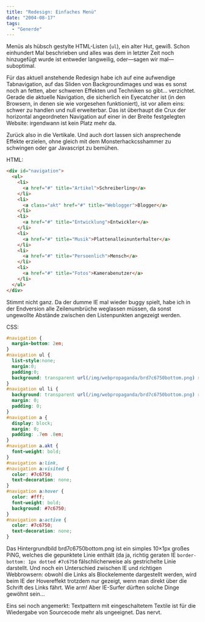 ```yaml
---
title: "Redesign: Einfaches Menü"
date: "2004-08-17"
tags:
  - "Generde"
---
```


Menüs als hübsch gestylte HTML-Listen (`ul`), ein alter Hut, gewiß. Schon einhundert Mal beschrieben und alles was dem in letzter Zeit noch hinzugefügt wurde ist entweder langweilig, oder—sagen wir mal—suboptimal.

Für das aktuell anstehende Redesign habe ich auf eine aufwendige Tabnavigation, auf das Sliden von Backgroundimages und was es sonst noch an fetten, aber schweren Effekten und Techniken so gibt… verzichtet. Gerade die aktuelle Navigation, die sicherlich ein Eyecatcher ist (in den Browsern, in denen sie wie vorgesehen funktioniert), ist vor allem eins: schwer zu handlen und null erweiterbar. Das ist überhaupt die Crux der horizontal angeordneten Navigation auf einer in der Breite festgelegten Website: irgendwann ist kein Platz mehr da.

Zurück also in die Vertikale. Und auch dort lassen sich ansprechende Effekte erzielen, ohne gleich mit dem Monsterhackcsshammer zu schwingen oder gar Javascript zu bemühen.

HTML:
```html
<div id="navigation">
  <ul>
    <li>
      <a href="#" title="Artikel">Schreiberling</a>
    </li>
    <li>
      <a class="akt" href="#" title="Weblogger">Blogger</a>
    </li>
    <li>
      <a href="#" title="Entwicklung">Entwickler</a>
    </li>
    <li>
      <a href="#" title="Musik">Plattenalleinunterhalter</a>
    </li>
    <li>
      <a href="#" title="Persoenlich">Mensch</a>
    </li>
    <li>
      <a href="#" title="Fotos">Kamerabenutzer</a>
    </li>
  </ul>
</div>
```

Stimmt nicht ganz. Da der dumme IE mal wieder buggy spielt, habe ich in der Endversion alle Zeilenumbrüche weglassen müssen, da sonst ungewollte Abstände zwischen den Listenpunkten angezeigt werden.

CSS:
```css
#navigation {
  margin-bottom: 2em;
}
#navigation ul {
  list-style:none;
  margin:0;
  padding:0;
  background: transparent url(/img/webpropaganda/brd7c6750bottom.png) repeat-x top;
}
#navigation ul li {
  background: transparent url(/img/webpropaganda/brd7c6750bottom.png) repeat-x bottom;
  margin: 0;
  padding: 0;
}
#navigation a {
  display: block;
  margin: 0;
  padding: .7em .8em;
}
#navigation a.akt {
  font-weight: bold;
}
#navigation a:link,
#navigation a:visited {
  color: #7c6750;
  text-decoration: none;
}
#navigation a:hover {
  color: #fff;
  font-weight: bold;
  background: #7c6750;
}
#navigation a:active {
  color: #7c6750;
  text-decoration: none;
}
```

Das Hintergrundbild brd7c6750bottom.png ist ein simples 10×1px großes PiNG, welches die gepunktete Linie enthält (da ja, richtig geraten IE `border-bottom: 1px dotted #7c6750` fälschlicherweise als gestrichelte Linie darstellt. Und noch ein Unterschied zwischen IE und richtigen Webbrowsern: obwohl die Links als Blockelemente dargestellt werden, wird beim IE der Hovereffekt trotzdem nur gezeigt, wenn man direkt über die Schrift des Links fährt. Wie arm! Aber IE-Surfer dürften solche Dinge gewöhnt sein…

Eins sei noch angemerkt: Textpattern mit eingeschaltetem Textile ist für die Wiedergabe von Sourcecode mehr als ungeeignet. Das nervt.
